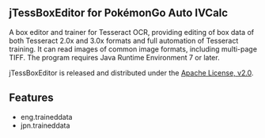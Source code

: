 ## jTessBoxEditor for PokémonGo Auto IVCalc

A box editor and trainer for Tesseract OCR, providing editing of box data of both Tesseract 2.0x and 3.0x formats and full automation of Tesseract training. It can read images of common image formats, including multi-page TIFF. The program requires Java Runtime Environment 7 or later.

jTessBoxEditor is released and distributed under the [Apache License, v2.0](http://www.apache.org/licenses/LICENSE-2.0).

## Features

- eng.traineddata
- jpn.traineddata
